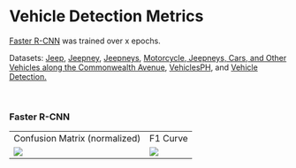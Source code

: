 <h1> Vehicle Detection Metrics </h1>
<p> <a href="https://pytorch.org/vision/main/models/faster_rcnn.html">Faster R-CNN</a> was trained over x epochs. </p>
<p> Datasets: 
    <a href="https://universe.roboflow.com/lozanomartirezquimno-thesis/jeep-hozhs"> Jeep</a>,
    <a href="https://universe.roboflow.com/francia-monforte/jeepney"> Jeepney</a>,
    <a href="https://universe.roboflow.com/new-workspace-colbn/jeepneys"> Jeepneys</a>,
    <a href="https://universe.roboflow.com/yolodeepsortmotorcyclelane/motorcycle-jeepneys-cars-and-other-vehicles-along-the-commonwealth-avenue"> Motorcycle, Jeepneys, Cars, and Other Vehicles along the Commonwealth Avenue</a>,
    <a href="https://universe.roboflow.com/atledtech/vechiclesph"> VehiclesPH</a>, and
    <a href="https://universe.roboflow.com/university-of-the-cordilleras-ezcii/vehicle-detection-dt21v"> Vehicle Detection.</a>
</p>
<br />
<h3> Faster R-CNN </h3>
<table>
    <tr>
        <td> Confusion Matrix (normalized) </td>
        <td> F1 Curve </td>
    </tr>
    <tr>
        <td> <img src="https://noodelzcsgoaibucket.s3.ap-southeast-1.amazonaws.com/vehicle+detection+metrics/faster_rcnn/map.png" /> </td>
        <td> <img src="https://noodelzcsgoaibucket.s3.ap-southeast-1.amazonaws.com/vehicle+detection+metrics/faster_rcnn/train_loss_epoch.png" /> </td>
    </tr>
</table>
